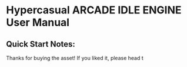 # Hypercasual **ARCADE IDLE ENGINE** User Manual

## Quick Start Notes:
Thanks for buying the asset! If you liked it, please head t